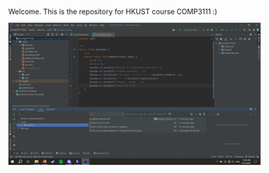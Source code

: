Welcome. This is the repository for HKUST course COMP3111 :)

![IDEScreenshot.png](..%2F..%2F..%2F..%2FAssets%2FIDEScreenshot.png)